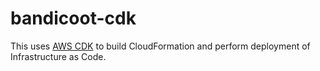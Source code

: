 # bandicoot-cdk

This uses [AWS CDK](https://docs.aws.amazon.com/cdk/latest/guide/home.html)
to build CloudFormation and perform deployment of Infrastructure as Code.
